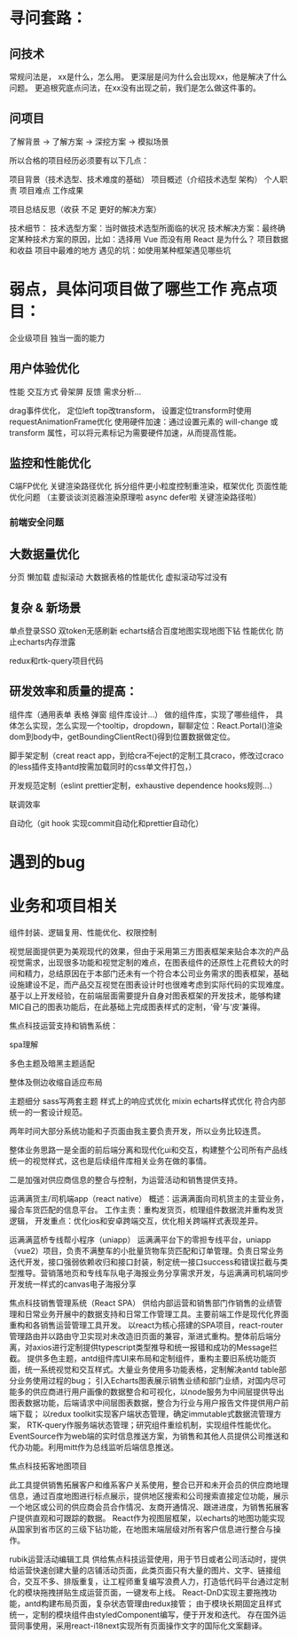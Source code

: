 
# 寻问套路：
## 问技术
常规问法是，
xx是什么，怎么用。
更深层是问为什么会出现xx，他是解决了什么问题。
更追根究底点问法，在xx没有出现之前，我们是怎么做这件事的。

## 问项目
了解背景 -> 了解方案 -> 深挖方案 -> 模拟场景

所以合格的项目经历必须要有以下几点：

项目背景（技术选型、技术难度的基础）
项目概述（介绍技术选型 架构）
个人职责
项目难点
工作成果

项目总结反思（收获 不足 更好的解决方案）


技术细节：
技术选型方案：当时做技术选型所面临的状况
技术解决方案：最终确定某种技术方案的原因，比如：选择用 Vue 而没有用 React 是为什么？
项目数据和收益
项目中最难的地方
遇见的坑：如使用某种框架遇见哪些坑

# 弱点，具体问项目做了哪些工作 亮点项目： 
企业级项目 独当一面的能力

## 用户体验优化
性能 交互方式 骨架屏 反馈 需求分析...

drag事件优化，
定位left top改transform，
设置定位transform时使用requestAnimationFrame优化
使用硬件加速：通过设置元素的 will-change 或 transform 属性，可以将元素标记为需要硬件加速，从而提高性能。

## 监控和性能优化
C端FP优化 关键渲染路径优化 拆分组件更小粒度控制重渲染，框架优化
页面性能优化问题 （主要谈谈浏览器渲染原理啦 async defer啦 关键渲染路径啦）

### 前端安全问题

## 大数据量优化
分页 懒加载 虚拟滚动
大数据表格的性能优化 虚拟滚动写过没有

## 复杂 & 新场景

单点登录SSO 双token无感刷新
echarts结合百度地图实现地图下钻 性能优化 防止echarts内存泄露

redux和rtk-query项目代码

## 研发效率和质量的提高：

组件库（通用表单 表格 弹窗 组件库设计...）
做的组件库，实现了哪些组件， 具体怎么实现，怎么实现一个tooltip，dropdown，聊聊定位：React.Portal()渲染dom到body中，getBoundingClientRect()得到位置数据做定位。

脚手架定制（creat react app，到给cra不eject的定制工具craco，修改过craco的less插件支持antd按需加载同时的css单文件打包，）

开发规范定制（eslint prettier定制，exhaustive dependence hooks规则...） 

联调效率 

自动化（git hook 实现commit自动化和prettier自动化）



# 遇到的bug







# 业务和项目相关


组件封装、逻辑复用、性能优化、权限控制

视觉层面提供更为美观现代的效果，但由于采用第三方图表框架来贴合本次的产品视觉需求，出现很多功能和视觉定制的难点，在图表组件的还原性上花费较大的时间和精力，总结原因在于本部门还未有一个符合本公司业务需求的图表框架，基础设施建设不足，而产品交互视觉在图表设计时也很难考虑到实际代码的实现难度。基于以上开发经验，在前端层面需要提升自身对图表框架的开发技术，能够构建MIC自己的图表功能后，在此基础上完成图表样式的定制，‘骨’与‘皮’兼得。

焦点科技运营支持和销售系统：

spa理解

多色主题及暗黑主题适配

整体及侧边收缩自适应布局


主题细分 sass写两套主题 样式上的响应式优化 mixin echarts样式优化 符合内部统一的一套设计规范。


两年时间大部分系统功能和子页面由我主要负责开发，所以业务比较连贯。

整体业务思路一是全面的前后端分离和现代化ui和交互，构建整个公司所有产品线统一的视觉样式，这也是后续组件库相关业务在做的事情。

二是加强对供应商信息的整合与控制，为运营活动和销售提供支持。







运满满货主/司机端app（react native）
概述：运满满面向司机货主的主营业务，撮合车货匹配的信息平台。
工作主责：重构发货页，梳理组件数据流并重构发货逻辑，
开发重点：优化ios和安卓跨端交互，优化相关跨端样式表现差异。

运满满蓝桥专线帮小程序（uniapp）
运满满平台下的零担专线平台，uniapp（vue2）项目，负责不满整车的小批量货物车货匹配和订单管理。负责日常业务迭代开发，接口强弱依赖收归和接口封装，制定统一接口success和错误拦截与类型推导。营销落地页和专线车队电子海报业务分享需求开发，与运满满司机端同步开发统一样式的canvas电子海报分享




焦点科技销售管理系统（React SPA）
供给内部运营和销售部门作销售的业绩管理和日常业务开展中的数据支持和日常工作管理工具。主要前端工作是现代化界面重构和各销售运营管理工具开发。
以react为核心搭建的SPA项目，react-router管理路由并以路由守卫实现对未改造旧页面的兼容，渐进式重构。整体前后端分离，对axios进行定制提供typescript类型推导和统一报错和成功的Message拦截。
提供多色主题，antd组件库UI来布局和定制组件，重构主要旧系统功能页面，统一系统视觉和交互样式。大量业务使用多功能表格，定制解决antd table部分业务使用过程的bug；
引入Echarts图表展示销售业绩和部门业绩，对国内尽可能多的供应商进行用户画像的数据整合和可视化，以node服务为中间层提供导出图表数据功能，后端请求中间层图表数据，整合为行业与用户报告文件提供用户前端下载；
以redux toolkit实现客户端状态管理，确定immutable式数据流管理方案， RTK-query作服务端状态管理；研究组件重绘机制，实现组件性能优化。
EventSource作为web端的实时信息推送方案，为销售和其他人员提供公司推送和代办功能。利用mitt作为总线监听后端信息推送。

焦点科技拓客地图项目

此工具提供销售拓展客户和维系客户关系使用，整合已开和未开会员的供应商地理信息，通过百度地图进行标点展示，提供地区搜索和公司搜索直接定位功能，展示一个地区或公司的供应商会员合作情况、友商开通情况、跟进进度，为销售拓展客户提供直观和可跟踪的数据。
React作为视图层框架，以echarts的地图功能实现从国家到省市区的三级下钻功能，在地图末端层级对所有客户信息进行整合与操作。







rubik运营活动编辑工具
供给焦点科技运营使用，用于节日或者公司活动时，提供给运营快速创建大量的店铺活动页面，此类页面只有大量的图片、文字、链接组合，交互不多、排版重复，让工程师重复编写浪费人力，打造低代码平台通过定制化的模块拖拽拼贴生成运营页面，一键发布上线。
React-DnD实现主要拖拽功能，antd构建布局页面，复杂状态管理由redux接管；
由于模块长期固定且样式统一，定制的模块组件由styledComponent编写，便于开发和迭代。
存在国外运营同事使用，采用react-i18next实现所有页面操作文字的国际化文案翻译。